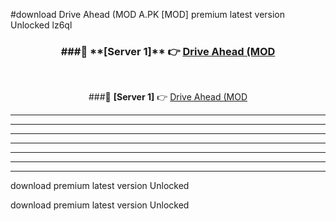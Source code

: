 #download Drive Ahead (MOD A.PK [MOD] premium latest version Unlocked lz6ql 



<div align="center">
<h3>###🔹 **[Server 1]** 👉 <a href="https://download1apk.web.app/">Drive Ahead (MOD</a></h3><br>


###🔹 **[Server 1]** 👉 <a href="https://download1apk.web.app/">Drive Ahead (MOD</a></h3>
</div>



----------------------------------------------------------

----------------------------------------------------------

----------------------------------------------------------

----------------------------------------------------------

----------------------------------------------------------

----------------------------------------------------------

----------------------------------------------------------

download premium latest version Unlocked

download premium latest version Unlocked
